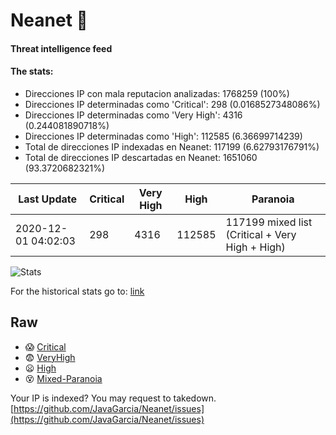 # Neanet :hocho:
#### Threat intelligence feed
#### The stats:

- Direcciones IP con mala reputacion analizadas: 1768259 (100%)
- Direcciones IP determinadas como 'Critical':  298 (0.0168527348086%)
- Direcciones IP determinadas como 'Very High':  4316 (0.244081890718%)
- Direcciones IP determinadas como 'High':  112585 (6.36699714239)
- Total de direcciones IP indexadas en Neanet:  117199 (6.62793176791%)
- Total de direcciones IP descartadas en Neanet:  1651060 (93.3720682321%)

| Last Update | Critical | Very High | High | Paranoia |
| --- | --- | --- | --- | --- |
| 2020-12-01 04:02:03 | 298 | 4316 | 112585 | 117199 mixed list (Critical + Very High + High)|

![Stats](https://docs.google.com/spreadsheets/d/e/2PACX-1vSnaNMIXVabIpDJjufMlzH7poXnshF3mgd8Is1g9ytUEzVsP5my4Trn8f-xkoLLQ38xpL3HtmUexLo6/pubchart?oid=501124687&format=image)

For the historical stats go to: [link](/stats.csv)
## Raw
- :scream: [Critical](https://raw.githubusercontent.com/JavaGarcia/Neanet/master/blacklists/neanet_critical.txt)
- :fearful: [VeryHigh](https://raw.githubusercontent.com/JavaGarcia/Neanet/master/blacklists/neanet_veryHigh.txtt)
- :frowning: [High](https://raw.githubusercontent.com/JavaGarcia/Neanet/master/blacklists/neanet_high.txt)
- :dizzy_face: [Mixed-Paranoia](https://raw.githubusercontent.com/JavaGarcia/Neanet/master/blacklists/neanet_all.txt)


Your IP is indexed? You may request to takedown. [https://github.com/JavaGarcia/Neanet/issues](https://github.com/JavaGarcia/Neanet/issues)


















































































































































































































































































































































































































































































































































































































































































































































































































































































































































































































































































































































































































































































































































































































































































































































































































































































































































































































































































































































































































































































































































































































































































































































































































































































































































































































